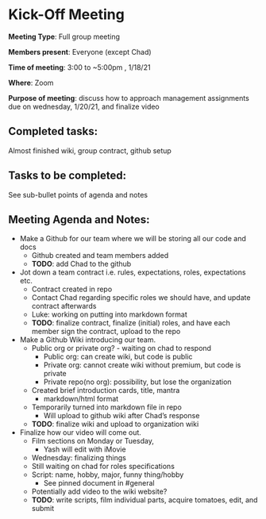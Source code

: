 # Kick-Off Meeting

**Meeting Type**: Full group meeting

**Members present**: Everyone (except Chad)

**Time of meeting**: 3:00 to ~5:00pm , 1/18/21

**Where**: Zoom

**Purpose of meeting**: discuss how to approach management assignments due on wednesday, 1/20/21, and finalize video

## Completed tasks:
Almost finished wiki, group contract, github setup

## Tasks to be completed:
See sub-bullet points of agenda and notes

## Meeting Agenda and Notes: 
- Make a Github for our team where we will be storing all our code and docs
  - Github created and team members added
  - **TODO**: add Chad to the github
- Jot down a team contract i.e. rules, expectations, roles, expectations etc.
  - Contract created in repo
  - Contact Chad regarding specific roles we should have, and update contract afterwards
  - Luke: working on putting into markdown format
  - **TODO**: finalize contract, finalize (initial) roles, and have each member sign the contract, upload to the repo
- Make a Github Wiki introducing our team.
  - Public org or private org? - waiting on chad to respond
    - Public org: can create wiki, but code is public
    - Private org: cannot create wiki without premium, but code is private
    - Private repo(no org): possibility, but lose the organization
  - Created brief introduction cards, title, mantra
    - markdown/html format
  - Temporarily turned into markdown file in repo
    - Will upload to github wiki after Chad’s response
  - **TODO**: finalize wiki and upload to organization wiki
- Finalize how our video will come out.
  - Film sections on Monday or Tuesday, 
    - Yash will edit with iMovie
  - Wednesday: finalizing things
  - Still waiting on chad for roles specifications
  - Script: name, hobby, major, funny thing/hobby 
    - See pinned document in #general
  - Potentially add video to the wiki website?
  - **TODO**: write scripts, film individual parts, acquire tomatoes, edit, and submit
